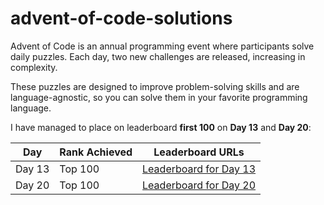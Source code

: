 # advent-of-code-solutions

Advent of Code is an annual programming event where participants solve daily puzzles. Each day, two new challenges are released, increasing in complexity.

These puzzles are designed to improve problem-solving skills and are language-agnostic, so you can solve them in your favorite programming language.

I have managed to place on leaderboard **first 100** on **Day 13** and **Day 20**:

| **Day** | **Rank Achieved** | **Leaderboard  URLs**                                           |
|---------|-------------------|-----------------------------------------------------------------|
| Day 13  | Top 100           | [Leaderboard for Day 13](https://adventofcode.com/2023/leaderboard/day/13) |
| Day 20  | Top 100           | [Leaderboard for Day 20](https://adventofcode.com/2023/leaderboard/day/20) |
